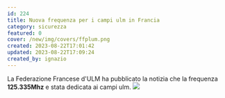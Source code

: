 ```yaml
---
id: 224
title: Nuova frequenza per i campi ulm in Francia
category: sicurezza
featured: 0
cover: /new/img/covers/ffplum.png
created: 2023-08-22T17:01:42
updated: 2023-08-22T17:09:24
created_by: ignazio
---
```


La Federazione Francese d'ULM ha pubblicato la notizia che la frequenza **125.335Mhz** e stata dedicata ai campi ulm.
<a href="/new/img/stories/2023-08-new-freq-france.png" target="_blank">
<img class="float-start my-4 w-full" src="/new/img/stories/2023-08-new-freq-france.png"/>
</a>
